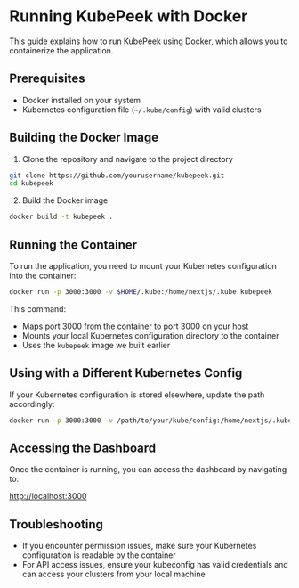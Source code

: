 # Running KubePeek with Docker

This guide explains how to run KubePeek using Docker, which allows you to containerize the application.

## Prerequisites

- Docker installed on your system
- Kubernetes configuration file (`~/.kube/config`) with valid clusters

## Building the Docker Image

1. Clone the repository and navigate to the project directory
```bash
git clone https://github.com/yourusername/kubepeek.git
cd kubepeek
```

2. Build the Docker image
```bash
docker build -t kubepeek .
```

## Running the Container

To run the application, you need to mount your Kubernetes configuration into the container:

```bash
docker run -p 3000:3000 -v $HOME/.kube:/home/nextjs/.kube kubepeek
```

This command:
- Maps port 3000 from the container to port 3000 on your host
- Mounts your local Kubernetes configuration directory to the container
- Uses the `kubepeek` image we built earlier

## Using with a Different Kubernetes Config

If your Kubernetes configuration is stored elsewhere, update the path accordingly:

```bash
docker run -p 3000:3000 -v /path/to/your/kube/config:/home/nextjs/.kube/config kubepeek
```

## Accessing the Dashboard

Once the container is running, you can access the dashboard by navigating to:

[http://localhost:3000](http://localhost:3000)

## Troubleshooting

- If you encounter permission issues, make sure your Kubernetes configuration is readable by the container
- For API access issues, ensure your kubeconfig has valid credentials and can access your clusters from your local machine 